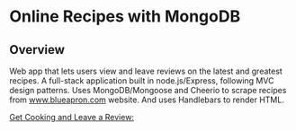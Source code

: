 # Online Recipes with MongoDB

## Overview
Web app that lets users view and leave reviews on the latest and greatest recipes. A full-stack application built in node.js/Express, following MVC design patterns. Uses MongoDB/Mongoose and Cheerio to scrape recipes from www.blueapron.com website. And uses Handlebars to render HTML.

[Get Cooking and Leave a Review:](https://boiling-coast-79469.herokuapp.com/)
